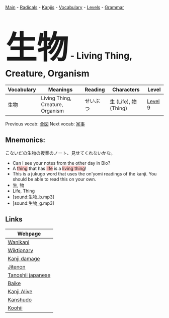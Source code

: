 <style> bigfont {font-size: 100px}</style>
[Main](../README.md) -
[Radicals](../radicals.md) -
[Kanjis](../kanjis.md) -
[Vocabulary](../vocabulary.md) -
[Levels](../levels.md) -
[Grammar](../grammar.md)
# <bigfont> 生物</bigfont> - Living Thing, Creature, Organism 

| Vocabulary | Meanings | Reading | Characters | Level |
| --- | --- | --- | --- | --- |
| 生物 | Living Thing, Creature, Organism | せいぶつ |  [生](../kanjis/生.md) (Life), [物](../kanjis/物.md) (Thing) | [Level 9](../levels/wk_level9.md) |

Previous vocab: [合図](合図.md) Next vocab: [家事](家事.md) 

## Mnemonics:
こないだの生物の授業のノート、見せてくれないかな。
* Can I see your notes from the other day in Bio?
* A <span style="background-color:#ffcccb"> thing</span> that has <span style="background-color:#ffcccb"> life</span> is a <span style="background-color:#ffcccb"> living thing</span>! 
* This is a jukugo word that uses the on'yomi readings of the kanji. You should be able to read this on your own.
* 生, 物
* Life, Thing
* [sound:生物_b.mp3]
* [sound:生物_g.mp3]


## Links 

| Webpage |
| --- |
| [Wanikani          ](https://www.wanikani.com/kanji/生物) |
| [Wiktionary        ](https://en.wiktionary.org/wiki/生物) |
| [Kanji damage      ](http://www.kanjidamage.com/kanji/search?utf8=✓&q=生物) |
| [Jitenon           ](https://jitenon.com/kanji/生物) |
| [Tanoshii japanese ](https://www.tanoshiijapanese.com/dictionary/kanji.cfm?k=生物) |
| [Baike             ](https://baike.baidu.com/item/生物) |
| [Kanji Alive       ](https://app.kanjialive.com/生物) |
| [Kanshudo          ](https://www.kanshudo.com/searchmn?q=生物) |
| [Koohii            ](https://kanji.koohii.com/study/kanji/生物) |
